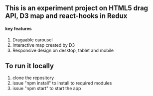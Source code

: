 ## This is an experiment project on HTML5 drag API, D3 map and react-hooks in Redux

#### key features 

1. Dragaable carousel
2. Interactive map created by D3
3. Responsive design on desktop, tablet and mobile

## To run it locally
1. clone the repository
2. issue "npm install" to install to required modules
3. issue "npm start" to start the app
